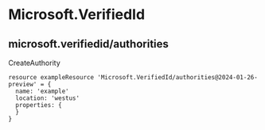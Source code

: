 # Microsoft.VerifiedId

## microsoft.verifiedid/authorities

CreateAuthority
```bicep
resource exampleResource 'Microsoft.VerifiedId/authorities@2024-01-26-preview' = {
  name: 'example'
  location: 'westus'
  properties: {
  }
}
```
